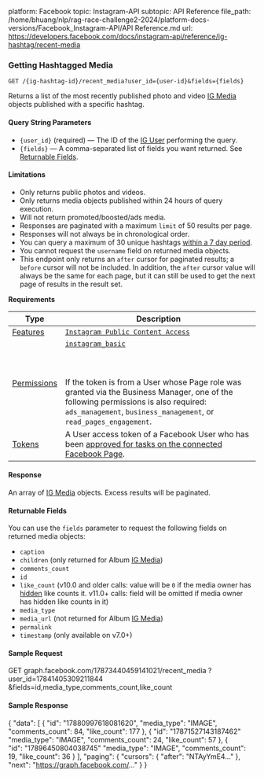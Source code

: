platform: Facebook
topic: Instagram-API
subtopic: API Reference
file_path: /home/bhuang/nlp/rag-race-challenge2-2024/platform-docs-versions/Facebook_Instagram-API/API Reference.md
url: https://developers.facebook.com/docs/instagram-api/reference/ig-hashtag/recent-media


### Getting Hashtagged Media

`GET /{ig-hashtag-id}/recent_media?user_id={user-id}&fields={fields}`

Returns a list of the most recently published photo and video [IG Media](https://developers.facebook.com/docs/instagram-api/reference/ig-media) objects published with a specific hashtag.

#### Query String Parameters

* `{user_id}` (required) — The ID of the [IG User](https://developers.facebook.com/docs/instagram-api/reference/ig-user) performing the query.
* `{fields}` — A comma-separated list of fields you want returned. See [Returnable Fields](#returnable-fields).

#### Limitations

* Only returns public photos and videos.
* Only returns media objects published within 24 hours of query execution.
* Will not return promoted/boosted/ads media.
* Responses are paginated with a maximum `limit` of 50 results per page.
* Responses will not always be in chronological order.
* You can query a maximum of 30 unique hashtags [within a 7 day period](https://developers.facebook.com/docs/instagram-api/reference/ig-user/recently_searched_hashtags).
* You cannot request the `username` field on returned media objects.
* This endpoint only returns an `after` cursor for paginated results; a `before` cursor will not be included. In addition, the `after` cursor value will always be the same for each page, but it can still be used to get the next page of results in the result set.

**Requirements**

| Type | Description |
| --- | --- |
| [Features](https://developers.facebook.com/docs/apps/review/feature) | [`Instagram Public Content Access`](https://developers.facebook.com/docs/apps/review/feature#reference-INSTAGRAM_PUBLIC_CONTENT_ACCESS) |
| [Permissions](https://developers.facebook.com/docs/apps/review/login-permissions) | [`instagram_basic`](https://developers.facebook.com/docs/facebook-login/permissions#reference-instagram_basic)<br><br>  <br><br>If the token is from a User whose Page role was granted via the Business Manager, one of the following permissions is also required: `ads_management`, `business_management`, or `read_pages_engagement`. |
| [Tokens](https://developers.facebook.com/docs/facebook-login/access-tokens) | A User access token of a Facebook User who has been [approved for tasks on the connected Facebook Page](https://developers.facebook.com/docs/instagram-api/overview#authentication). |

#### Response

An array of [IG Media](https://developers.facebook.com/docs/instagram-api/reference/ig-media) objects. Excess results will be paginated.

#### Returnable Fields

You can use the `fields` parameter to request the following fields on returned media objects:

* `caption`
* `children` (only returned for Album [IG Media](https://developers.facebook.com/docs/instagram-api/reference/ig-media))
* `comments_count`
* `id`
* `like_count` (v10.0 and older calls: value will be `0` if the media owner has [hidden](https://www.facebook.com/help/instagram/113355287252104) like counts it. v11.0+ calls: field will be omitted if media owner has hidden like counts in it)
* `media_type`
* `media_url` (not returned for Album [IG Media](https://developers.facebook.com/docs/instagram-api/reference/ig-media))
* `permalink`
* `timestamp` (only available on v7.0+)

#### Sample Request

GET graph.facebook.com/17873440459141021/recent\_media
  ?user\_id=17841405309211844
  &fields=id,media\_type,comments\_count,like\_count

#### Sample Response

{
  "data": \[
    {
      "id": "17880997618081620",
      "media\_type": "IMAGE",
      "comments\_count": 84,
      "like\_count": 177
    },
    {
      "id": "17871527143187462"
      "media\_type": "IMAGE",
      "comments\_count": 24,
      "like\_count": 57
    },
    {       
      "id": "17896450804038745"
      "media\_type": "IMAGE",
      "comments\_count": 19,
      "like\_count": 36
    }
  \],
  "paging":
    {
      "cursors":
        {
          "after": "NTAyYmE4..."
        },
      "next": "https://graph.facebook.com/..."
    }
}